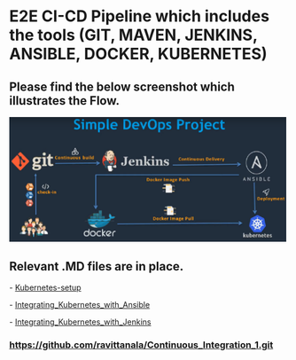 # E2E CI-CD Pipeline which includes the tools (GIT, MAVEN, JENKINS, ANSIBLE, DOCKER, KUBERNETES)

## Please find the below screenshot which illustrates the Flow.


<img src="Images/E2EFlowScreenshot.png" width=500>


## Relevant .MD files are in place.


\-  [Kubernetes-setup](https://github.com/ravittanala/Continuous_Integration_1/blob/master/Kubernetes-setup.MD)

\-  [Integrating_Kubernetes_with_Ansible](https://github.com/ravittanala/Continuous_Integration_1/blob/master/Integrating_Kubernetes_with_Ansible.MD)

\-  [Integrating_Kubernetes_with_Jenkins](https://github.com/ravittanala/Continuous_Integration_1/blob/master/Integrating_Kubernetes_with_Jenkins.MD)


### https://github.com/ravittanala/Continuous_Integration_1.git